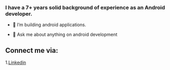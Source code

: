 ### I have a 7+ years solid background of experience as an Android developer.

- 🔭 I’m building android applications.

- 💬 Ask me about anything on android development

## Connect me via:
1.[Linkedin](https://www.linkedin.com/in/kavya-harisha-athmuri-84995261/) 

<!--
**KavyaHarisha/KavyaHarisha** is a ✨ _special_ ✨ repository because its `README.md` (this file) appears on your GitHub profile.

Here are some ideas to get you started:

- 🔭 I’m currently working on ...
- 🌱 I’m currently learning ...
- 👯 I’m looking to collaborate on ...
- 🤔 I’m looking for help with ...
- 💬 Ask me about ...
- 📫 How to reach me: ...
- 😄 Pronouns: ...
- ⚡ Fun fact: ...
-->
